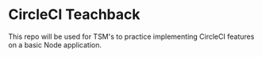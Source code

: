 # CircleCI Teachback

This repo will be used for TSM's to practice implementing CircleCI features on a basic Node application. 